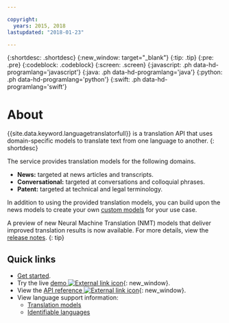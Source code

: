 ```yaml
---

copyright:
  years: 2015, 2018
lastupdated: "2018-01-23"

---
```


{:shortdesc: .shortdesc}
{:new_window: target="_blank"}
{:tip: .tip}
{:pre: .pre}
{:codeblock: .codeblock}
{:screen: .screen}
{:javascript: .ph data-hd-programlang='javascript'}
{:java: .ph data-hd-programlang='java'}
{:python: .ph data-hd-programlang='python'}
{:swift: .ph data-hd-programlang='swift'}

# About

{{site.data.keyword.languagetranslatorfull}} is a translation API that uses domain-specific models to translate text from one language to another.
{: shortdesc}

The service provides translation models for the following domains. 
- **News:** targeted at news articles and transcripts.
- **Conversational:** targeted at conversations and colloquial phrases.
- **Patent:** targeted at technical and legal terminology.

In addition to using the provided translation models, you can build upon the news models to create your own [custom models](customizing.html) for your use case.

A preview of new Neural Machine Translation (NMT) models that deliver improved translation results is now available. For more details, view the [release notes](release-notes.html#12-january-2018). 
{: tip}

## Quick links

- [Get started](getting-started.html).
- Try the live [demo ![External link icon](../../icons/launch-glyph.svg "External link icon")](https://language-translator-demo.ng.bluemix.net/){: new_window}.
- View the [API reference ![External link icon](../../icons/launch-glyph.svg "External link icon")](https://www.ibm.com/watson/developercloud/language-translator/api/v2/index.html){: new_window}.
- View language support information:
  - [Translation models](translation-models.html)
  - [Identifiable languages](identifiable-languages.html)

